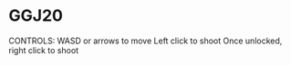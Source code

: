 # GGJ20
CONTROLS: 
    WASD or arrows to move
    Left click to shoot
    Once unlocked, right click to shoot
